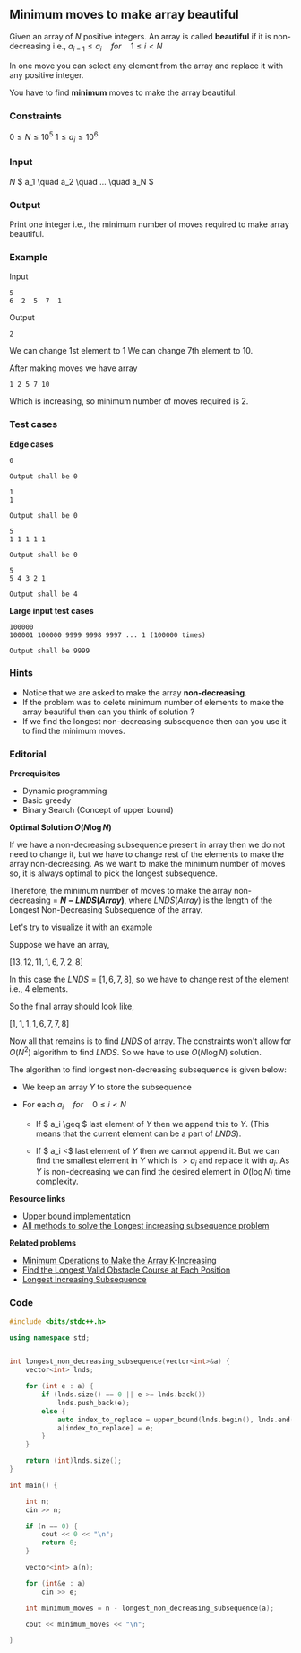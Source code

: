 ## Minimum moves to make array beautiful

Given an array of $N$ positive integers. An array is called **beautiful** if it is non-decreasing i.e.,
$a_{i-1} \leq a_i \quad for \quad 1 \leq i < N$

In one move you can select any element from the array and replace it with any positive integer.

You have to find **minimum** moves to make the array beautiful.

### Constraints

$0 \leq N \leq 10^{5}$
$1 \leq a_{i} \leq 10^{6}$

### Input

$N$
$ a_1 \quad a_2 \quad ... \quad a_N $

### Output

Print one integer i.e., the minimum number of moves required to make array beautiful.

### Example

Input

```
5
6  2  5  7  1
```

Output

```
2
```

We can change $1$st element to 1
We can change $7$th element to 10.

After making moves we have array

```
1 2 5 7 10
```

Which is increasing, so minimum number of moves required is $2$.

### Test cases

**Edge cases**

```
0

Output shall be 0
```

```
1
1

Output shall be 0
```

```
5
1 1 1 1 1

Output shall be 0
```

```
5
5 4 3 2 1

Output shall be 4
```

**Large input test cases**

```
100000
100001 100000 9999 9998 9997 ... 1 (100000 times)

Output shall be 9999
```

### Hints

- Notice that we are asked to make the array **non-decreasing**.
- If the problem was to delete minimum number of elements to make the array beautiful then can you think of solution ?
- If we find the longest non-decreasing subsequence then can you use it to find the minimum moves.

### Editorial

**Prerequisites**

- Dynamic programming
- Basic greedy
- Binary Search (Concept of upper bound)

**Optimal Solution $O(N\log{N})$**

If we have a non-decreasing subsequence present in array then we do not need to change it, but we have to change rest of the elements to make the array non-decreasing. As we want to make the minimum number of moves so, it is always optimal to pick the longest subsequence.

Therefore, the minimum number of moves to make the array non-decreasing = **$N - LNDS(Array)$**, where $LNDS(Array)$ is the length of the Longest Non-Decreasing Subsequence of the array.

Let's try to visualize it with an example

Suppose we have an array,

$[13,12,11,1,6,7,2,8]$

In this case the $LNDS = [1,6,7,8]$, so we have to change rest of the element i.e., 4 elements.

So the final array should look like,

$[1,1,1,1,6,7,7,8]$

Now all that remains is to find $LNDS$ of array. The constraints won't allow for $O(N^2)$ algorithm to find $LNDS$. So we have to use $O(N\log{N})$ solution.

The algorithm to find longest non-decreasing subsequence is given below:

- We keep an array $Y$ to store the subsequence
- For each $a_i \quad for \quad 0 \leq i < N$

  - If $ a_i \geq $ last element of $Y$ then we append this to $Y$. (This means that the current element can be a part of $LNDS$).

  - If $ a_i <$ last element of $Y$ then we cannot append it. But we can find the smallest element in $Y$ which is $> a_i$ and replace it with $a_i$. As $Y$ is non-decreasing we can find the desired element in $O(\log{N})$ time complexity.

**Resource links**

- [Upper bound implementation](https://www.geeksforgeeks.org/implementing-upper_bound-and-lower_bound-in-c/)
- [All methods to solve the Longest increasing subsequence problem](https://cp-algorithms.com/sequences/longest_increasing_subsequence.html)

**Related problems**

- [Minimum Operations to Make the Array K-Increasing](https://leetcode.com/problems/minimum-operations-to-make-the-array-k-increasing/)
- [Find the Longest Valid Obstacle Course at Each Position](https://leetcode.com/problems/find-the-longest-valid-obstacle-course-at-each-position/)
- [Longest Increasing Subsequence](https://leetcode.com/problems/longest-increasing-subsequence/)

### Code

```cpp
#include <bits/stdc++.h>

using namespace std;


int longest_non_decreasing_subsequence(vector<int>&a) {
	vector<int> lnds;

	for (int e : a) {
		if (lnds.size() == 0 || e >= lnds.back())
			lnds.push_back(e);
		else {
			auto index_to_replace = upper_bound(lnds.begin(), lnds.end() , e) - lnds.begin();
			a[index_to_replace] = e;
		}
	}

	return (int)lnds.size();
}

int main() {

	int n;
	cin >> n;

	if (n == 0) {
		cout << 0 << "\n";
		return 0;
	}

	vector<int> a(n);

	for (int&e : a)
		cin >> e;

	int minimum_moves = n - longest_non_decreasing_subsequence(a);

	cout << minimum_moves << "\n";

}
```
